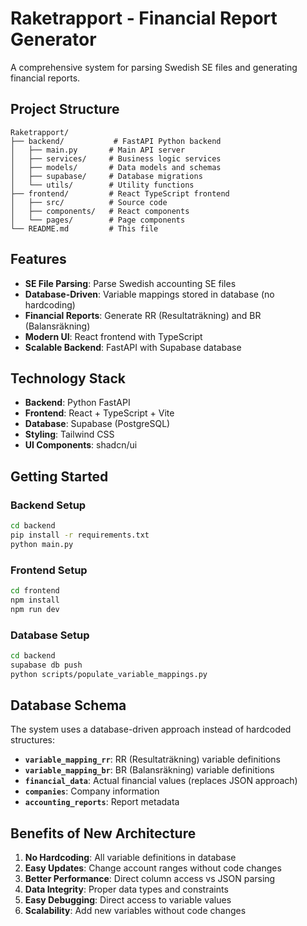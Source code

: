 # Raketrapport - Financial Report Generator

A comprehensive system for parsing Swedish SE files and generating financial reports.

## Project Structure

```
Raketrapport/
├── backend/           # FastAPI Python backend
│   ├── main.py       # Main API server
│   ├── services/     # Business logic services
│   ├── models/       # Data models and schemas
│   ├── supabase/     # Database migrations
│   └── utils/        # Utility functions
├── frontend/         # React TypeScript frontend
│   ├── src/          # Source code
│   ├── components/   # React components
│   └── pages/        # Page components
└── README.md         # This file
```

## Features

- **SE File Parsing**: Parse Swedish accounting SE files
- **Database-Driven**: Variable mappings stored in database (no hardcoding)
- **Financial Reports**: Generate RR (Resultaträkning) and BR (Balansräkning)
- **Modern UI**: React frontend with TypeScript
- **Scalable Backend**: FastAPI with Supabase database

## Technology Stack

- **Backend**: Python FastAPI
- **Frontend**: React + TypeScript + Vite
- **Database**: Supabase (PostgreSQL)
- **Styling**: Tailwind CSS
- **UI Components**: shadcn/ui

## Getting Started

### Backend Setup
```bash
cd backend
pip install -r requirements.txt
python main.py
```

### Frontend Setup
```bash
cd frontend
npm install
npm run dev
```

### Database Setup
```bash
cd backend
supabase db push
python scripts/populate_variable_mappings.py
```

## Database Schema

The system uses a database-driven approach instead of hardcoded structures:

- **`variable_mapping_rr`**: RR (Resultaträkning) variable definitions
- **`variable_mapping_br`**: BR (Balansräkning) variable definitions
- **`financial_data`**: Actual financial values (replaces JSON approach)
- **`companies`**: Company information
- **`accounting_reports`**: Report metadata

## Benefits of New Architecture

1. **No Hardcoding**: All variable definitions in database
2. **Easy Updates**: Change account ranges without code changes
3. **Better Performance**: Direct column access vs JSON parsing
4. **Data Integrity**: Proper data types and constraints
5. **Easy Debugging**: Direct access to variable values
6. **Scalability**: Add new variables without code changes

